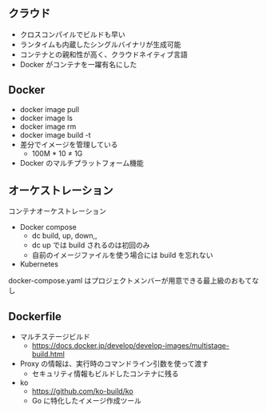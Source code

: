 ## クラウド

- クロスコンパイルでビルドも早い
- ランタイムも内蔵したシングルバイナリが生成可能
- コンテナとの親和性が高く、クラウドネイティブ言語
- Docker がコンテナを一躍有名にした

## Docker

- docker image pull
- docker image ls
- docker image rm
- docker image build -t 
- 差分でイメージを管理している
  - 100M * 10 ≠ 1G
- Docker のマルチプラットフォーム機能

## オーケストレーション

コンテナオーケストレーション

- Docker compose
  - dc build, up, down,,
  - dc up では build されるのは初回のみ
  - 自前のイメージファイルを使う場合には build を忘れない
- Kubernetes

docker-compose.yaml はプロジェクトメンバーが用意できる最上級のおもてなし

## Dockerfile

- マルチステージビルド
  - https://docs.docker.jp/develop/develop-images/multistage-build.html
- Proxy の情報は、実行時のコマンドライン引数を使って渡す
  - セキュリティ情報もビルドしたコンテナに残る
- ko
  - https://github.com/ko-build/ko
  - Go に特化したイメージ作成ツール
